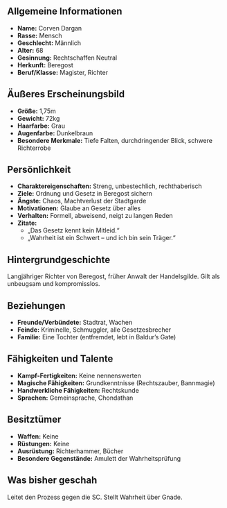 ## Allgemeine Informationen
- **Name:** Corven Dargan
- **Rasse:** Mensch
- **Geschlecht:** Männlich
- **Alter:** 68
- **Gesinnung:** Rechtschaffen Neutral
- **Herkunft:** Beregost
- **Beruf/Klasse:** Magister, Richter

## Äußeres Erscheinungsbild
- **Größe:** 1,75m
- **Gewicht:** 72kg
- **Haarfarbe:** Grau
- **Augenfarbe:** Dunkelbraun
- **Besondere Merkmale:** Tiefe Falten, durchdringender Blick, schwere Richterrobe

## Persönlichkeit
- **Charaktereigenschaften:** Streng, unbestechlich, rechthaberisch
- **Ziele:** Ordnung und Gesetz in Beregost sichern
- **Ängste:** Chaos, Machtverlust der Stadtgarde
- **Motivationen:** Glaube an Gesetz über alles
- **Verhalten:** Formell, abweisend, neigt zu langen Reden
- **Zitate:**  
  - „Das Gesetz kennt kein Mitleid.“  
  - „Wahrheit ist ein Schwert – und ich bin sein Träger.“  

## Hintergrundgeschichte
Langjähriger Richter von Beregost, früher Anwalt der Handelsgilde. Gilt als unbeugsam und kompromisslos.

## Beziehungen
- **Freunde/Verbündete:** Stadtrat, Wachen
- **Feinde:** Kriminelle, Schmuggler, alle Gesetzesbrecher
- **Familie:** Eine Tochter (entfremdet, lebt in Baldur’s Gate)

## Fähigkeiten und Talente
- **Kampf-Fertigkeiten:** Keine nennenswerten
- **Magische Fähigkeiten:** Grundkenntnisse (Rechtszauber, Bannmagie)
- **Handwerkliche Fähigkeiten:** Rechtskunde
- **Sprachen:** Gemeinsprache, Chondathan

## Besitztümer
- **Waffen:** Keine
- **Rüstungen:** Keine
- **Ausrüstung:** Richterhammer, Bücher
- **Besondere Gegenstände:** Amulett der Wahrheitsprüfung

## Was bisher geschah
Leitet den Prozess gegen die SC. Stellt Wahrheit über Gnade.
